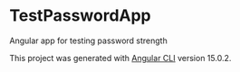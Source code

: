 # TestPasswordApp

Angular app for testing password strength

This project was generated with [Angular CLI](https://github.com/angular/angular-cli) version 15.0.2.
